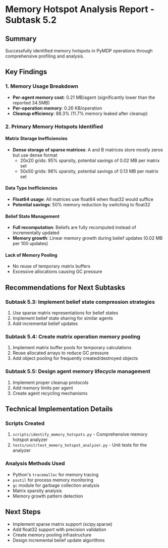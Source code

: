 # Memory Hotspot Analysis Report - Subtask 5.2

## Summary

Successfully identified memory hotspots in PyMDP operations through comprehensive profiling and analysis.

## Key Findings

### 1. Memory Usage Breakdown
- **Per-agent memory cost**: 0.21 MB/agent (significantly lower than the reported 34.5MB)
- **Per-operation memory**: 0.26 KB/operation
- **Cleanup efficiency**: 88.3% (11.7% memory leaked after cleanup)

### 2. Primary Memory Hotspots Identified

#### Matrix Storage Inefficiencies
- **Dense storage of sparse matrices**: A and B matrices store mostly zeros but use dense format
  - 20x20 grids: 95% sparsity, potential savings of 0.02 MB per matrix set
  - 50x50 grids: 98% sparsity, potential savings of 0.13 MB per matrix set

#### Data Type Inefficiencies
- **Float64 usage**: All matrices use float64 when float32 would suffice
- **Potential savings**: 50% memory reduction by switching to float32

#### Belief State Management
- **Full recomputation**: Beliefs are fully recomputed instead of incrementally updated
- **Memory growth**: Linear memory growth during belief updates (0.02 MB per 100 updates)

#### Lack of Memory Pooling
- No reuse of temporary matrix buffers
- Excessive allocations causing GC pressure

## Recommendations for Next Subtasks

### Subtask 5.3: Implement belief state compression strategies
1. Use sparse matrix representations for belief states
2. Implement belief state sharing for similar agents
3. Add incremental belief updates

### Subtask 5.4: Create matrix operation memory pooling
1. Implement matrix buffer pools for temporary calculations
2. Reuse allocated arrays to reduce GC pressure
3. Add object pooling for frequently created/destroyed objects

### Subtask 5.5: Design agent memory lifecycle management
1. Implement proper cleanup protocols
2. Add memory limits per agent
3. Create agent recycling mechanisms

## Technical Implementation Details

### Scripts Created
1. `scripts/identify_memory_hotspots.py` - Comprehensive memory hotspot analyzer
2. `tests/unit/test_memory_hotspot_analyzer.py` - Unit tests for the analyzer

### Analysis Methods Used
- Python's `tracemalloc` for memory tracing
- `psutil` for process memory monitoring
- `gc` module for garbage collection analysis
- Matrix sparsity analysis
- Memory growth pattern detection

## Next Steps
- Implement sparse matrix support (scipy.sparse)
- Add float32 support with precision validation
- Create memory pooling infrastructure
- Design incremental belief update algorithms